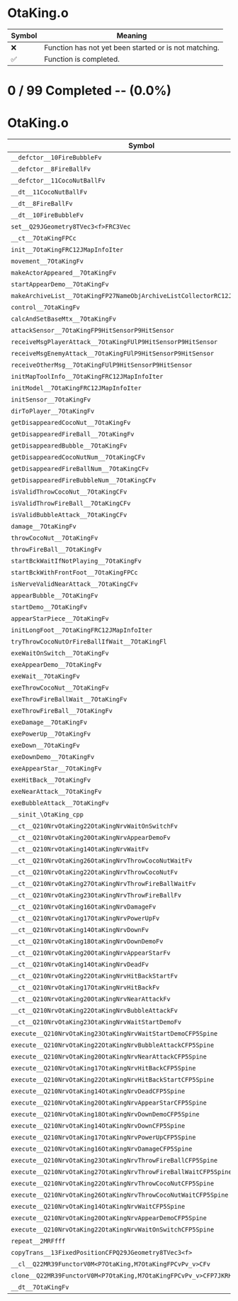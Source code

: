 # OtaKing.o
| Symbol | Meaning 
| ------------- | ------------- 
| :x: | Function has not yet been started or is not matching. 
| :white_check_mark: | Function is completed. 


# 0 / 99 Completed -- (0.0%)
# OtaKing.o
| Symbol | Decompiled? |
| ------------- | ------------- |
| `__defctor__10FireBubbleFv` | :x: |
| `__defctor__8FireBallFv` | :x: |
| `__defctor__11CocoNutBallFv` | :x: |
| `__dt__11CocoNutBallFv` | :x: |
| `__dt__8FireBallFv` | :x: |
| `__dt__10FireBubbleFv` | :x: |
| `set__Q29JGeometry8TVec3<f>FRC3Vec` | :x: |
| `__ct__7OtaKingFPCc` | :x: |
| `init__7OtaKingFRC12JMapInfoIter` | :x: |
| `movement__7OtaKingFv` | :x: |
| `makeActorAppeared__7OtaKingFv` | :x: |
| `startAppearDemo__7OtaKingFv` | :x: |
| `makeArchiveList__7OtaKingFP27NameObjArchiveListCollectorRC12JMapInfoIter` | :x: |
| `control__7OtaKingFv` | :x: |
| `calcAndSetBaseMtx__7OtaKingFv` | :x: |
| `attackSensor__7OtaKingFP9HitSensorP9HitSensor` | :x: |
| `receiveMsgPlayerAttack__7OtaKingFUlP9HitSensorP9HitSensor` | :x: |
| `receiveMsgEnemyAttack__7OtaKingFUlP9HitSensorP9HitSensor` | :x: |
| `receiveOtherMsg__7OtaKingFUlP9HitSensorP9HitSensor` | :x: |
| `initMapToolInfo__7OtaKingFRC12JMapInfoIter` | :x: |
| `initModel__7OtaKingFRC12JMapInfoIter` | :x: |
| `initSensor__7OtaKingFv` | :x: |
| `dirToPlayer__7OtaKingFv` | :x: |
| `getDisappearedCocoNut__7OtaKingFv` | :x: |
| `getDisappearedFireBall__7OtaKingFv` | :x: |
| `getDisappearedBubble__7OtaKingFv` | :x: |
| `getDisappearedCocoNutNum__7OtaKingCFv` | :x: |
| `getDisappearedFireBallNum__7OtaKingCFv` | :x: |
| `getDisappearedFireBubbleNum__7OtaKingCFv` | :x: |
| `isValidThrowCocoNut__7OtaKingCFv` | :x: |
| `isValidThrowFireBall__7OtaKingCFv` | :x: |
| `isValidBubbleAttack__7OtaKingCFv` | :x: |
| `damage__7OtaKingFv` | :x: |
| `throwCocoNut__7OtaKingFv` | :x: |
| `throwFireBall__7OtaKingFv` | :x: |
| `startBckWaitIfNotPlaying__7OtaKingFv` | :x: |
| `startBckWithFrontFoot__7OtaKingFPCc` | :x: |
| `isNerveValidNearAttack__7OtaKingCFv` | :x: |
| `appearBubble__7OtaKingFv` | :x: |
| `startDemo__7OtaKingFv` | :x: |
| `appearStarPiece__7OtaKingFv` | :x: |
| `initLongFoot__7OtaKingFRC12JMapInfoIter` | :x: |
| `tryThrowCocoNutOrFireBallIfWait__7OtaKingFl` | :x: |
| `exeWaitOnSwitch__7OtaKingFv` | :x: |
| `exeAppearDemo__7OtaKingFv` | :x: |
| `exeWait__7OtaKingFv` | :x: |
| `exeThrowCocoNut__7OtaKingFv` | :x: |
| `exeThrowFireBallWait__7OtaKingFv` | :x: |
| `exeThrowFireBall__7OtaKingFv` | :x: |
| `exeDamage__7OtaKingFv` | :x: |
| `exePowerUp__7OtaKingFv` | :x: |
| `exeDown__7OtaKingFv` | :x: |
| `exeDownDemo__7OtaKingFv` | :x: |
| `exeAppearStar__7OtaKingFv` | :x: |
| `exeHitBack__7OtaKingFv` | :x: |
| `exeNearAttack__7OtaKingFv` | :x: |
| `exeBubbleAttack__7OtaKingFv` | :x: |
| `__sinit_\OtaKing_cpp` | :x: |
| `__ct__Q210NrvOtaKing22OtaKingNrvWaitOnSwitchFv` | :x: |
| `__ct__Q210NrvOtaKing20OtaKingNrvAppearDemoFv` | :x: |
| `__ct__Q210NrvOtaKing14OtaKingNrvWaitFv` | :x: |
| `__ct__Q210NrvOtaKing26OtaKingNrvThrowCocoNutWaitFv` | :x: |
| `__ct__Q210NrvOtaKing22OtaKingNrvThrowCocoNutFv` | :x: |
| `__ct__Q210NrvOtaKing27OtaKingNrvThrowFireBallWaitFv` | :x: |
| `__ct__Q210NrvOtaKing23OtaKingNrvThrowFireBallFv` | :x: |
| `__ct__Q210NrvOtaKing16OtaKingNrvDamageFv` | :x: |
| `__ct__Q210NrvOtaKing17OtaKingNrvPowerUpFv` | :x: |
| `__ct__Q210NrvOtaKing14OtaKingNrvDownFv` | :x: |
| `__ct__Q210NrvOtaKing18OtaKingNrvDownDemoFv` | :x: |
| `__ct__Q210NrvOtaKing20OtaKingNrvAppearStarFv` | :x: |
| `__ct__Q210NrvOtaKing14OtaKingNrvDeadFv` | :x: |
| `__ct__Q210NrvOtaKing22OtaKingNrvHitBackStartFv` | :x: |
| `__ct__Q210NrvOtaKing17OtaKingNrvHitBackFv` | :x: |
| `__ct__Q210NrvOtaKing20OtaKingNrvNearAttackFv` | :x: |
| `__ct__Q210NrvOtaKing22OtaKingNrvBubbleAttackFv` | :x: |
| `__ct__Q210NrvOtaKing23OtaKingNrvWaitStartDemoFv` | :x: |
| `execute__Q210NrvOtaKing23OtaKingNrvWaitStartDemoCFP5Spine` | :x: |
| `execute__Q210NrvOtaKing22OtaKingNrvBubbleAttackCFP5Spine` | :x: |
| `execute__Q210NrvOtaKing20OtaKingNrvNearAttackCFP5Spine` | :x: |
| `execute__Q210NrvOtaKing17OtaKingNrvHitBackCFP5Spine` | :x: |
| `execute__Q210NrvOtaKing22OtaKingNrvHitBackStartCFP5Spine` | :x: |
| `execute__Q210NrvOtaKing14OtaKingNrvDeadCFP5Spine` | :x: |
| `execute__Q210NrvOtaKing20OtaKingNrvAppearStarCFP5Spine` | :x: |
| `execute__Q210NrvOtaKing18OtaKingNrvDownDemoCFP5Spine` | :x: |
| `execute__Q210NrvOtaKing14OtaKingNrvDownCFP5Spine` | :x: |
| `execute__Q210NrvOtaKing17OtaKingNrvPowerUpCFP5Spine` | :x: |
| `execute__Q210NrvOtaKing16OtaKingNrvDamageCFP5Spine` | :x: |
| `execute__Q210NrvOtaKing23OtaKingNrvThrowFireBallCFP5Spine` | :x: |
| `execute__Q210NrvOtaKing27OtaKingNrvThrowFireBallWaitCFP5Spine` | :x: |
| `execute__Q210NrvOtaKing22OtaKingNrvThrowCocoNutCFP5Spine` | :x: |
| `execute__Q210NrvOtaKing26OtaKingNrvThrowCocoNutWaitCFP5Spine` | :x: |
| `execute__Q210NrvOtaKing14OtaKingNrvWaitCFP5Spine` | :x: |
| `execute__Q210NrvOtaKing20OtaKingNrvAppearDemoCFP5Spine` | :x: |
| `execute__Q210NrvOtaKing22OtaKingNrvWaitOnSwitchCFP5Spine` | :x: |
| `repeat__2MRFfff` | :x: |
| `copyTrans__13FixedPositionCFPQ29JGeometry8TVec3<f>` | :x: |
| `__cl__Q22MR39FunctorV0M<P7OtaKing,M7OtaKingFPCvPv_v>CFv` | :x: |
| `clone__Q22MR39FunctorV0M<P7OtaKing,M7OtaKingFPCvPv_v>CFP7JKRHeap` | :x: |
| `__dt__7OtaKingFv` | :x: |
